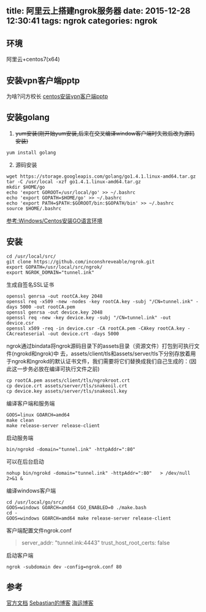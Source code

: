 title: 阿里云上搭建ngrok服务器
date: 2015-12-28 12:30:41
tags: ngrok
categories: ngrok
---

## 环境
阿里云+centos7(x64)

## 安装vpn客户端pptp
为啥?问方校长
[centos安装vpn客户端pptp](http://le.im/2015/12/28/centos-vpn/)


## 安装golang

1. ~~yum安装(刚开始yum安装,后来在交叉编译window客户端时失败后改为源码安装)~~

```
yum install golang
```

2. 源码安装

```
wget https://storage.googleapis.com/golang/go1.4.1.linux-amd64.tar.gz
tar -C /usr/local -xzf go1.4.1.linux-amd64.tar.gz
mkdir $HOME/go
echo 'export GOROOT=/usr/local/go' >> ~/.bashrc 
echo 'export GOPATH=$HOME/go' >> ~/.bashrc 
echo 'export PATH=$PATH:$GOROOT/bin:$GOPATH/bin' >> ~/.bashrc 
source $HOME/.bashrc 
```
[参考:Windows/Centos安装GO语言环境](http://www.haiyun.me/archives/1009.html)

## 安装
```
cd /usr/local/src/
git clone https://github.com/inconshreveable/ngrok.git
export GOPATH=/usr/local/src/ngrok/
export NGROK_DOMAIN="tunnel.ink"
```
生成自签名SSL证书
```
openssl genrsa -out rootCA.key 2048
openssl req -x509 -new -nodes -key rootCA.key -subj "/CN=tunnel.ink" -days 5000 -out rootCA.pem
openssl genrsa -out device.key 2048
openssl req -new -key device.key -subj "/CN=tunnel.ink" -out device.csr
openssl x509 -req -in device.csr -CA rootCA.pem -CAkey rootCA.key -CAcreateserial -out device.crt -days 5000
```
ngrok通过bindata将ngrok源码目录下的assets目录（资源文件）打包到可执行文件(ngrokd和ngrok)中 去，assets/client/tls和assets/server/tls下分别存放着用于ngrok和ngrokd的默认证书文件，我们需要将它们替换成我们自己生成的：(因此这一步务必放在编译可执行文件之前)
```
cp rootCA.pem assets/client/tls/ngrokroot.crt
cp device.crt assets/server/tls/snakeoil.crt 
cp device.key assets/server/tls/snakeoil.key

```

编译客户端和服务端

```
GOOS=linux GOARCH=amd64
make clean
make release-server release-client
```

启动服务端
```
bin/ngrokd -domain="tunnel.ink" -httpAddr=":80" 
```
可以在后台启动
```
nohup bin/ngrokd -domain="tunnel.ink" -httpAddr=":80"   > /dev/null 2>&1 &
```


编译windows客户端

```
cd /usr/local/go/src/
GOOS=windows GOARCH=amd64 CGO_ENABLED=0 ./make.bash
cd -
GOOS=windows GOARCH=amd64 make release-server release-client
```

客户端配置文件ngrok.conf
>server_addr: "tunnel.ink:4443"
trust_host_root_certs: false

启动客户端

```
ngrok -subdomain dev -config=ngrok.conf 80
```


## 参考
[官方文档](https://github.com/inconshreveable/ngrok/blob/master/docs/SELFHOSTING.md)
[Sebastian的博客](http://www.svenbit.com/2014/09/run-ngrok-on-your-own-server/)
[海运博客](http://www.haiyun.me/archives/1012.html)




